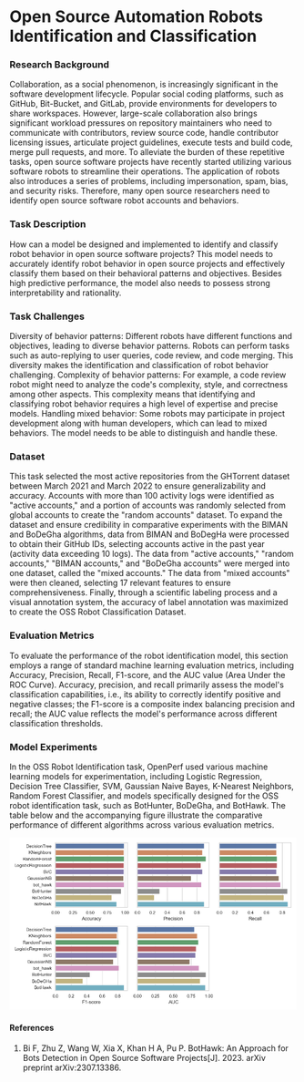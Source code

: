 # Open Source Automation Robots Identification and Classification

### Research Background
Collaboration, as a social phenomenon, is increasingly significant in the software development lifecycle. Popular social coding platforms, such as GitHub, Bit-Bucket, and GitLab, provide environments for developers to share workspaces. However, large-scale collaboration also brings significant workload pressures on repository maintainers who need to communicate with contributors, review source code, handle contributor licensing issues, articulate project guidelines, execute tests and build code, merge pull requests, and more. To alleviate the burden of these repetitive tasks, open source software projects have recently started utilizing various software robots to streamline their operations. The application of robots also introduces a series of problems, including impersonation, spam, bias, and security risks. Therefore, many open source researchers need to identify open source software robot accounts and behaviors.

### Task Description
How can a model be designed and implemented to identify and classify robot behavior in open source software projects? This model needs to accurately identify robot behavior in open source projects and effectively classify them based on their behavioral patterns and objectives. Besides high predictive performance, the model also needs to possess strong interpretability and rationality.

### Task Challenges
Diversity of behavior patterns: Different robots have different functions and objectives, leading to diverse behavior patterns. Robots can perform tasks such as auto-replying to user queries, code review, and code merging. This diversity makes the identification and classification of robot behavior challenging.
Complexity of behavior patterns: For example, a code review robot might need to analyze the code's complexity, style, and correctness among other aspects. This complexity means that identifying and classifying robot behavior requires a high level of expertise and precise models.
Handling mixed behavior: Some robots may participate in project development along with human developers, which can lead to mixed behaviors. The model needs to be able to distinguish and handle these.

### Dataset
This task selected the most active repositories from the GHTorrent dataset between March 2021 and March 2022 to ensure generalizability and accuracy. Accounts with more than 100 activity logs were identified as "active accounts," and a portion of accounts was randomly selected from global accounts to create the "random accounts" dataset. To expand the dataset and ensure credibility in comparative experiments with the BIMAN and BoDeGha algorithms, data from BIMAN and BoDegHa were processed to obtain their GitHub IDs, selecting accounts active in the past year (activity data exceeding 10 logs). The data from "active accounts," "random accounts," "BIMAN accounts," and "BoDeGha accounts" were merged into one dataset, called the "mixed accounts." The data from "mixed accounts" were then cleaned, selecting 17 relevant features to ensure comprehensiveness. Finally, through a scientific labeling process and a visual annotation system, the accuracy of label annotation was maximized to create the OSS Robot Classification Dataset.

### Evaluation Metrics
To evaluate the performance of the robot identification model, this section employs a range of standard machine learning evaluation metrics, including Accuracy, Precision, Recall, F1-score, and the AUC value (Area Under the ROC Curve). Accuracy, precision, and recall primarily assess the model's classification capabilities, i.e., its ability to correctly identify positive and negative classes; the F1-score is a composite index balancing precision and recall; the AUC value reflects the model's performance across different classification thresholds.

### Model Experiments

In the OSS Robot Identification task, OpenPerf used various machine learning models for experimentation, including Logistic Regression, Decision Tree Classifier, SVM, Gaussian Naive Bayes, K-Nearest Neighbors, Random Forest Classifier, and models specifically designed for the OSS robot identification task, such as BotHunter, BoDeGha, and BotHawk. The table below and the accompanying figure illustrate the comparative performance of different algorithms across various evaluation metrics.

![Alt text](result.png)

#### References
1. Bi F, Zhu Z, Wang W, Xia X, Khan H A, Pu P. BotHawk: An Approach for Bots Detection in Open Source Software Projects[J]. 2023. arXiv preprint arXiv:2307.13386.
